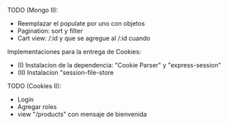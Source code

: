 TODO (Mongo II):

- Reemplazar el populate por uno con objetos
- Pagination: sort y filter
- Cart view: /:id y que se agregue al /:id cuando

Implementaciones para la entrega de Cookies:

- (I) Instalacion de la dependencia: "Cookie Parser" y "express-session"
- (II) Instalacion "session-file-store

TODO (Cookies II):

- Login
- Agregar roles
- view "/products" con mensaje de bienvenida